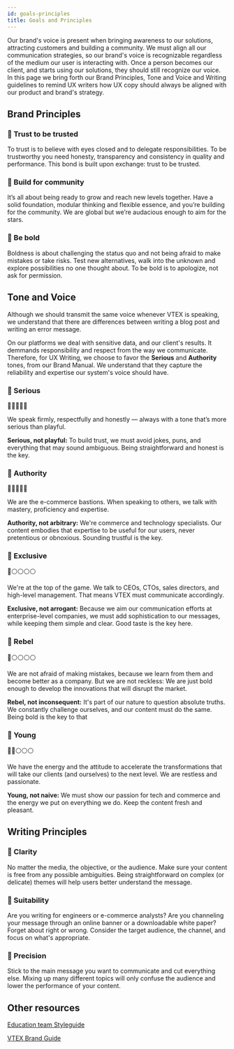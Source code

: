 ```yaml
---
id: goals-principles
title: Goals and Principles
---
```


Our brand's voice is present when bringing awareness to our solutions, attracting customers and building a community. We must align all our communication strategies, so our brand's voice is recognizable regardless of the medium our user is interacting with. Once a person becomes our client, and starts using our solutions, they should still recognize our voice. In this page we bring forth our Brand Principles, Tone and Voice and Writing guidelines to remind UX writers how UX copy should always be aligned with our product and brand's strategy. 


## Brand Principles

### 🎯 Trust to be trusted

To trust is to believe with eyes closed and to delegate responsibilities. To be trustworthy you need honesty, transparency and consistency in quality and performance. This bond is built upon exchange: trust to be trusted.

### 🎯 Build for community

It’s all about being ready to grow and reach new levels together. Have a solid foundation, modular thinking and flexible essence, and you’re building for the community. We are global but we’re audacious enough to aim for the stars.

### 🎯 Be bold

Boldness is about challenging the status quo and not being afraid to make mistakes or take risks. Test new alternatives, walk into the unknown and explore possibilities no one thought about. To be bold is to apologize, not ask for permission.



## Tone and Voice


Although we should transmit the same voice whenever VTEX is speaking, we understand that there are differences between writing a blog post and writing an error message. 

On our platforms we deal with sensitive data, and our client's results. It demmands responsibility and respect from the way we communicate. Therefore, for UX Writing, we choose to favor the **Serious** and **Authority** tones, from our Brand Manual. We understand that they capture the reliability and expertise our system's voice should have. 


### 📣 Serious
🔴🔴🔴🔴🔴

We speak firmly, respectfully and honestly — always with a tone that’s more serious than playful.

**Serious, not playful:** To build trust, we must avoid jokes, puns, and everything that may sound ambiguous. Being straightforward and honest is the key.


### 📣 Authority
🔴🔴🔴🔴🔴

We are the e-commerce bastions. When speaking to others, we talk with mastery, proficiency and expertise.

**Authority, not arbitrary:** We're commerce and technology specialists. Our content embodies that expertise to be useful for our users, never pretentious or obnoxious. Sounding trustful is the key.


### 📣 Exclusive 
🔴⚪⚪⚪⚪

We're at the top of the game. We talk to CEOs, CTOs, sales directors, and high-level management. That means VTEX must communicate accordingly.

**Exclusive, not arrogant:** Because we aim our communication efforts at enterprise-level companies, we must add sophistication to our messages, while keeping them simple and clear. Good taste is the key here.


### 📣 Rebel
🔴⚪⚪⚪⚪

We are not afraid of making mistakes, because we learn from them and become better as a company. But we are not reckless: We are just bold enough to develop the innovations that will disrupt the market.

**Rebel, not inconsequent:** It's part of our nature to question absolute truths. We constantly challenge ourselves, and our content must do the same. Being bold is the key to that



### 📣 Young
🔴🔴⚪⚪⚪

We have the energy and the attitude to accelerate the transformations that will take our clients (and ourselves) to the next level. We are restless and passionate.

**Young, not naive:** We must show our passion for tech and commerce and the energy we put on everything we do. Keep the content fresh and pleasant.



## Writing Principles

### 📝 Clarity

No matter the media, the objective, or the audience. Make sure your content is free from any possible ambiguities. Being straightforward on complex (or delicate) themes will help users better understand the message.

### 📝 Suitability

Are you writing for engineers or e-commerce analysts? Are you channeling your message through an online banner or a downloadable white paper? Forget about right or wrong. Consider the target audience, the channel, and focus on what's appropriate.

### 📝 Precision

Stick to the main message you want to communicate and cut everything else. Mixing up many different topics will only confuse the audience and lower the performance of your content.


## Other resources

[Education team Styleguide](https://www.notion.so/Technical-Writing-Guidelines-a65f395263ea4d6d93e6c3c2bb7afd21)  

[VTEX Brand Guide](http://brand.vtex.com/brand/)


